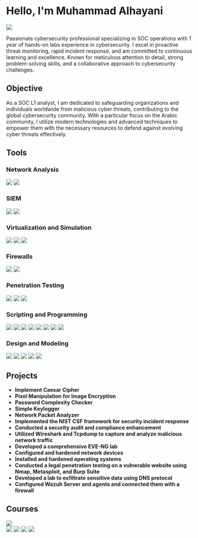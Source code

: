 # Hello, I'm Muhammad Alhayani
<a href="https://www.linkedin.com/in/muhammadalhayani/"><img src="https://img.shields.io/badge/-LinkedIn-0072b1?&style=for-the-badge&logo=linkedin&logoColor=white" /></a>

Passionate cybersecurity professional specializing in SOC operations with 1 year of hands-on labs experience in cybersecurity. I excel in proactive threat monitoring, rapid incident response, and am committed to continuous learning and excellence. Known for meticulous attention to detail, strong problem-solving skills, and a collaborative approach to cybersecurity challenges.

## Objective

As a SOC L1 analyst, I am dedicated to safeguarding organizations and individuals worldwide from malicious cyber threats, contributing to the global cybersecurity community. With a particular focus on the Arabic community, I utilize modern technologies and advanced techniques to empower them with the necessary resources to defend against evolving cyber threats effectively.

## Tools

### Network Analysis
<div>
    <img src="https://img.shields.io/badge/-Wireshark-1679A7?&style=for-the-badge&logo=Wireshark&logoColor=white" />
    <img src="https://img.shields.io/badge/-Tcpdump-1679A7?&style=for-the-badge&logoColor=white" />
</div>

### SIEM
<div>
    <img src="https://img.shields.io/badge/-Splunk-000000?&style=for-the-badge&logo=Splunk&logoColor=white" />
    <img src="https://img.shields.io/badge/-Wazuh-005571?&style=for-the-badge&logo=Wazuh&logoColor=white" />
</div>

### Virtualization and Simulation
<div>
    <img src="https://img.shields.io/badge/-EVE--NG-FF4500?&style=for-the-badge&logoColor=white" />
    <img src="https://img.shields.io/badge/-VMware-607078?&style=for-the-badge&logo=VMware&logoColor=white" />
    <img src="https://img.shields.io/badge/-VirtualBox-183A61?&style=for-the-badge&logo=VirtualBox&logoColor=white" />
</div>

### Firewalls
<div>
    <img src="https://img.shields.io/badge/-Fortigate_Firewall-EE0000?&style=for-the-badge&logo=Fortinet&logoColor=white" />
    <img src="https://img.shields.io/badge/-Windows_Defender_Firewall-0078D6?&style=for-the-badge&logo=Windows-Defender&logoColor=white" />
</div>

### Penetration Testing
<div>
    <img src="https://img.shields.io/badge/-Nmap-4682B4?&style=for-the-badge&logo=Nmap&logoColor=white" />
    <img src="https://img.shields.io/badge/-Burp_Suite-FF7F50?&style=for-the-badge&logo=Portswigger&logoColor=white" />
    <img src="https://img.shields.io/badge/-Metasploit-000000?&style=for-the-badge&logo=Metasploit&logoColor=white" />
</div>

### Scripting and Programming
<div>
    <img src="https://img.shields.io/badge/-Bash-4EAA25?&style=for-the-badge&logo=GNU-Bash&logoColor=white" />
    <img src="https://img.shields.io/badge/-Python-3776AB?&style=for-the-badge&logo=Python&logoColor=white" />
    <img src="https://img.shields.io/badge/-SQL-4479A1?&style=for-the-badge&logo=MySQL&logoColor=white" />
    <img src="https://img.shields.io/badge/-HTML-E34F26?&style=for-the-badge&logo=HTML5&logoColor=white" />
    <img src="https://img.shields.io/badge/-CSS-1572B6?&style=for-the-badge&logo=CSS3&logoColor=white" />
    <img src="https://img.shields.io/badge/-C++-00599C?&style=for-the-badge&logo=C%2B%2B&logoColor=white" />
    <img src="https://img.shields.io/badge/-Java-007396?&style=for-the-badge&logo=Java&logoColor=white" />
    <img src="https://img.shields.io/badge/-C%23-239120?&style=for-the-badge&logo=C-Sharp&logoColor=white" />
</div>

### Design and Modeling
<div>
    <img src="https://img.shields.io/badge/-UML_Diagrams-888888?&style=for-the-badge&logoColor=white" />
    <img src="https://img.shields.io/badge/-ERD-888888?&style=for-the-badge&logoColor=white" />
    <img src="https://img.shields.io/badge/-Use_Case_Diagram-888888?&style=for-the-badge&logoColor=white" />
    <img src="https://img.shields.io/badge/-Data_Flow_Diagram-888888?&style=for-the-badge&logoColor=white" />
    <img src="https://img.shields.io/badge/-Sequence_Diagram-888888?&style=for-the-badge&logoColor=white" />
</div>

## Projects
- **Implement Caesar Cipher**
- **Pixel Manipulation for Image Encryption**
- **Password Complexity Checker**
- **Simple Keylogger**
- **Network Packet Analyzer**
- **Implemented the NIST CSF framework for security incident response**
- **Conducted a security audit and compliance enhancement**
- **Utilized Wireshark and Tcpdump to capture and analyze malicious network traffic**
- **Developed a comprehensive EVE-NG lab**
- **Configured and hardened network devices**
- **Installed and hardened operating systems**
- **Conducted a legal penetration testing on a vulnerable website using Nmap, Metasploit, and Burp Suite**
- **Developed a lab to exfiltrate sensitive data using DNS protocol**
- **Configured Wazuh Server and agents and connected them with a firewall**

## Courses
<div>
    <img src="https://img.shields.io/badge/-Google_Cybersecurity_Professional_Certificate-4285F4?&style=for-the-badge&logo=Google&logoColor=white" />
</div>
<div>
    <img src="https://img.shields.io/badge/-Security%2B-FF0000?&style=for-the-badge&logo=CompTIA&logoColor=white" />
    <img src="https://img.shields.io/badge/-Network%2B-007ACC?&style=for-the-badge&logo=CompTIA&logoColor=white" />
    <img src="https://img.shields.io/badge/-eJPTv1-FF5722?&style=for-the-badge&logo=eLearnSecurity&logoColor=white" />
    <img src="https://img.shields.io/badge/-Splunk_Search_Expert_101-000000?&style=for-the-badge&logo=Splunk&logoColor=white" />
</div>
